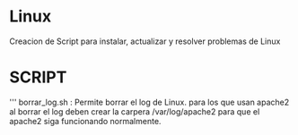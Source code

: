 # Linux
Creacion de Script para instalar, actualizar y resolver problemas de Linux 

# SCRIPT

'''
borrar_log.sh       :  Permite borrar el log de Linux. para los que usan apache2 al borrar el log deben crear la carpera /var/log/apache2 
                       para que el apache2 siga funcionando normalmente.
